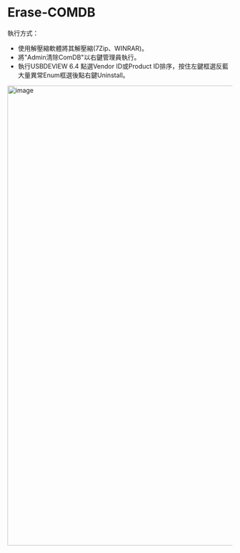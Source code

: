 # Erase-COMDB
執行方式：
- 使用解壓縮軟體將其解壓縮(7Zip、WINRAR)。
- 將"Admin清除ComDB"以右鍵管理員執行。
- 執行USBDEVIEW 6.4 點選Vendor ID或Product ID排序，按住左鍵框選反藍大量異常Enum框選後點右鍵Uninstall。
<img width="1914" height="1030" alt="image" src="https://github.com/user-attachments/assets/0f37a48e-30da-4e29-8d3a-d598c63b88c0" />




